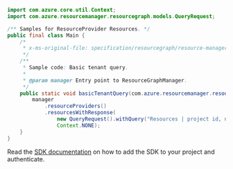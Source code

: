 ```java
import com.azure.core.util.Context;
import com.azure.resourcemanager.resourcegraph.models.QueryRequest;

/** Samples for ResourceProvider Resources. */
public final class Main {
    /*
     * x-ms-original-file: specification/resourcegraph/resource-manager/Microsoft.ResourceGraph/stable/2021-03-01/examples/ResourcesTenantBasicQuery.json
     */
    /**
     * Sample code: Basic tenant query.
     *
     * @param manager Entry point to ResourceGraphManager.
     */
    public static void basicTenantQuery(com.azure.resourcemanager.resourcegraph.ResourceGraphManager manager) {
        manager
            .resourceProviders()
            .resourcesWithResponse(
                new QueryRequest().withQuery("Resources | project id, name, type, location, tags | limit 3"),
                Context.NONE);
    }
}
```

Read the [SDK documentation](https://github.com/Azure/azure-sdk-for-java/blob/azure-resourcemanager-resourcegraph_1.0.0-beta.3/sdk/resourcegraph/azure-resourcemanager-resourcegraph/README.md) on how to add the SDK to your project and authenticate.
